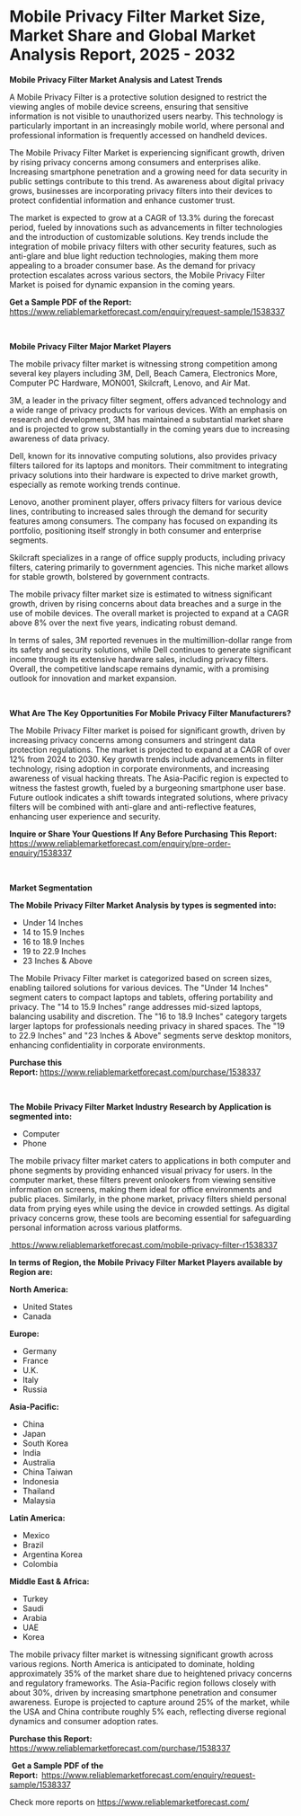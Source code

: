 <p><h1>Mobile Privacy Filter Market Size, Market Share and Global Market Analysis Report, 2025 - 2032</h1></p><p><strong>Mobile Privacy Filter Market Analysis and Latest Trends</strong></p>
<p><p>A Mobile Privacy Filter is a protective solution designed to restrict the viewing angles of mobile device screens, ensuring that sensitive information is not visible to unauthorized users nearby. This technology is particularly important in an increasingly mobile world, where personal and professional information is frequently accessed on handheld devices. </p><p>The Mobile Privacy Filter Market is experiencing significant growth, driven by rising privacy concerns among consumers and enterprises alike. Increasing smartphone penetration and a growing need for data security in public settings contribute to this trend. As awareness about digital privacy grows, businesses are incorporating privacy filters into their devices to protect confidential information and enhance customer trust.</p><p>The market is expected to grow at a CAGR of 13.3% during the forecast period, fueled by innovations such as advancements in filter technologies and the introduction of customizable solutions. Key trends include the integration of mobile privacy filters with other security features, such as anti-glare and blue light reduction technologies, making them more appealing to a broader consumer base. As the demand for privacy protection escalates across various sectors, the Mobile Privacy Filter Market is poised for dynamic expansion in the coming years.</p></p>
<p><strong>Get a Sample PDF of the Report:&nbsp;</strong> <a href="https://www.reliablemarketforecast.com/enquiry/request-sample/1538337?utm_campaign=2219&utm_medium=2&utm_source=Github&utm_content=ia&utm_term=07022025&utm_id=mobile-privacy-filter">https://www.reliablemarketforecast.com/enquiry/request-sample/1538337</a></p>
<p>&nbsp;</p>
<p><strong>Mobile Privacy Filter Major Market Players</strong></p>
<p><p>The mobile privacy filter market is witnessing strong competition among several key players including 3M, Dell, Beach Camera, Electronics More, Computer PC Hardware, MON001, Skilcraft, Lenovo, and Air Mat. </p><p>3M, a leader in the privacy filter segment, offers advanced technology and a wide range of privacy products for various devices. With an emphasis on research and development, 3M has maintained a substantial market share and is projected to grow substantially in the coming years due to increasing awareness of data privacy.</p><p>Dell, known for its innovative computing solutions, also provides privacy filters tailored for its laptops and monitors. Their commitment to integrating privacy solutions into their hardware is expected to drive market growth, especially as remote working trends continue.</p><p>Lenovo, another prominent player, offers privacy filters for various device lines, contributing to increased sales through the demand for security features among consumers. The company has focused on expanding its portfolio, positioning itself strongly in both consumer and enterprise segments.</p><p>Skilcraft specializes in a range of office supply products, including privacy filters, catering primarily to government agencies. This niche market allows for stable growth, bolstered by government contracts.</p><p>The mobile privacy filter market size is estimated to witness significant growth, driven by rising concerns about data breaches and a surge in the use of mobile devices. The overall market is projected to expand at a CAGR above 8% over the next five years, indicating robust demand.</p><p>In terms of sales, 3M reported revenues in the multimillion-dollar range from its safety and security solutions, while Dell continues to generate significant income through its extensive hardware sales, including privacy filters. Overall, the competitive landscape remains dynamic, with a promising outlook for innovation and market expansion.</p></p>
<p>&nbsp;</p>
<p><strong>What Are The Key Opportunities For Mobile Privacy Filter Manufacturers?</strong></p>
<p><p>The Mobile Privacy Filter market is poised for significant growth, driven by increasing privacy concerns among consumers and stringent data protection regulations. The market is projected to expand at a CAGR of over 12% from 2024 to 2030. Key growth trends include advancements in filter technology, rising adoption in corporate environments, and increasing awareness of visual hacking threats. The Asia-Pacific region is expected to witness the fastest growth, fueled by a burgeoning smartphone user base. Future outlook indicates a shift towards integrated solutions, where privacy filters will be combined with anti-glare and anti-reflective features, enhancing user experience and security.</p></p>
<p><strong>Inquire or Share Your Questions If Any Before Purchasing This Report:</strong> <a href="https://www.reliablemarketforecast.com/enquiry/pre-order-enquiry/1538337?utm_campaign=2219&utm_medium=2&utm_source=Github&utm_content=ia&utm_term=07022025&utm_id=mobile-privacy-filter">https://www.reliablemarketforecast.com/enquiry/pre-order-enquiry/1538337</a></p>
<p>&nbsp;</p>
<p><strong>Market Segmentation</strong></p>
<p><strong>The Mobile Privacy Filter Market Analysis by types is segmented into:</strong></p>
<p><ul><li>Under 14 Inches</li><li>14 to 15.9 Inches</li><li>16 to 18.9 Inches</li><li>19 to 22.9 Inches</li><li>23 Inches & Above</li></ul></p>
<p><p>The Mobile Privacy Filter market is categorized based on screen sizes, enabling tailored solutions for various devices. The "Under 14 Inches" segment caters to compact laptops and tablets, offering portability and privacy. The "14 to 15.9 Inches" range addresses mid-sized laptops, balancing usability and discretion. The "16 to 18.9 Inches" category targets larger laptops for professionals needing privacy in shared spaces. The "19 to 22.9 Inches" and "23 Inches & Above" segments serve desktop monitors, enhancing confidentiality in corporate environments.</p></p>
<p><strong>Purchase this Report:&nbsp;</strong><a href="https://www.reliablemarketforecast.com/purchase/1538337?utm_campaign=2219&utm_medium=2&utm_source=Github&utm_content=ia&utm_term=07022025&utm_id=mobile-privacy-filter">https://www.reliablemarketforecast.com/purchase/1538337</a></p>
<p>&nbsp;</p>
<p><strong>The Mobile Privacy Filter Market Industry Research by Application is segmented into:</strong></p>
<p><ul><li>Computer</li><li>Phone</li></ul></p>
<p><p>The mobile privacy filter market caters to applications in both computer and phone segments by providing enhanced visual privacy for users. In the computer market, these filters prevent onlookers from viewing sensitive information on screens, making them ideal for office environments and public places. Similarly, in the phone market, privacy filters shield personal data from prying eyes while using the device in crowded settings. As digital privacy concerns grow, these tools are becoming essential for safeguarding personal information across various platforms.</p></p>
<p><a href="https://www.reliablemarketforecast.com/mobile-privacy-filter-r1538337?utm_campaign=2219&utm_medium=2&utm_source=Github&utm_content=ia&utm_term=07022025&utm_id=mobile-privacy-filter">&nbsp;https://www.reliablemarketforecast.com/mobile-privacy-filter-r1538337</a></p>
<p><strong>In terms of Region, the Mobile Privacy Filter Market Players available by Region are:</strong></p>
<p>
    <p> <strong> North America: </strong>
        <ul>
            <li>United States</li>
            <li>Canada</li>
        </ul>
        </p> 
    <p> <strong> Europe: </strong>
        <ul>
            <li>Germany</li>
            <li>France</li>
            <li>U.K.</li>
            <li>Italy</li>
            <li>Russia</li>
        </ul>
        </p> 
    <p> <strong> Asia-Pacific: </strong>
        <ul>
            <li>China</li>
            <li>Japan</li>
            <li>South Korea</li>
            <li>India</li>
            <li>Australia</li>
            <li>China Taiwan</li>
            <li>Indonesia</li>
            <li>Thailand</li>
            <li>Malaysia</li>
        </ul>
        </p> 
    <p> <strong> Latin America: </strong>
        <ul>
            <li>Mexico</li>
            <li>Brazil</li>
            <li>Argentina Korea</li>
            <li>Colombia</li>
        </ul>
        </p> 
    <p> <strong> Middle East & Africa: </strong>
        <ul>
            <li>Turkey</li>
            <li>Saudi</li>
            <li>Arabia</li>
            <li>UAE</li>
            <li>Korea</li>
        </ul>
    </p>
    </p>
<p><p>The mobile privacy filter market is witnessing significant growth across various regions. North America is anticipated to dominate, holding approximately 35% of the market share due to heightened privacy concerns and regulatory frameworks. The Asia-Pacific region follows closely with about 30%, driven by increasing smartphone penetration and consumer awareness. Europe is projected to capture around 25% of the market, while the USA and China contribute roughly 5% each, reflecting diverse regional dynamics and consumer adoption rates.</p></p>
<p><strong>Purchase this Report: </strong><a href="https://www.reliablemarketforecast.com/purchase/1538337?utm_campaign=2219&utm_medium=2&utm_source=Github&utm_content=ia&utm_term=07022025&utm_id=mobile-privacy-filter">https://www.reliablemarketforecast.com/purchase/1538337</a></p>
<p>&nbsp;<strong>Get a Sample PDF of the Report:&nbsp;&nbsp;</strong><a href="https://www.reliablemarketforecast.com/enquiry/request-sample/1538337?utm_campaign=2219&utm_medium=2&utm_source=Github&utm_content=ia&utm_term=07022025&utm_id=mobile-privacy-filter">https://www.reliablemarketforecast.com/enquiry/request-sample/1538337</a></p>
<p><strong></strong></p>
<p>Check more reports on <a href="https://www.reliablemarketforecast.com/?utm_campaign=2219&utm_medium=2&utm_source=Github&utm_content=ia&utm_term=07022025&utm_id=mobile-privacy-filter">https://www.reliablemarketforecast.com/</a></p>